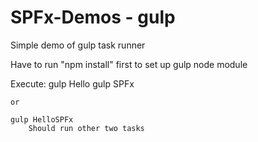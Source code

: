 # SPFx-Demos - gulp

Simple demo of gulp task runner

Have to run "npm install" first to set up gulp node module

Execute:
	gulp Hello
	gulp SPFx
	
	or
	
	gulp HelloSPFx
		Should run other two tasks